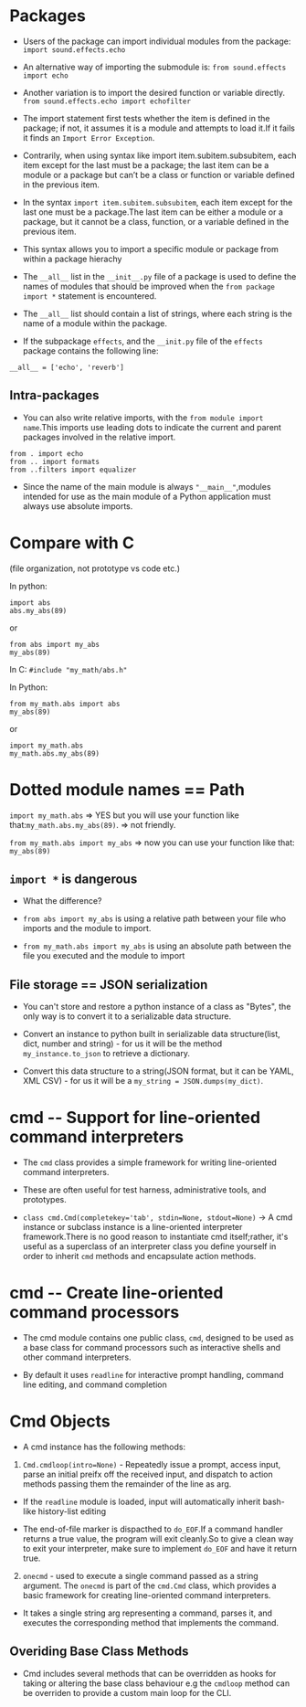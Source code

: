 # Packages

* Users of the package can import individual modules from
the package:
`import sound.effects.echo`

* An alternative way of importing the submodule is:
`from sound.effects import echo`

* Another variation is to import the desired function or variable
directly.
`from sound.effects.echo import echofilter`

* The import statement first tests whether the item is defined in
the package; if not, it assumes it is a module and attempts to load
it.If it fails it finds an `Import Error Exception`.

* Contrarily, when using syntax like import item.subitem.subsubitem, 
each item except for the last must be a package; the last item can 
be a module or a package but can’t be a class or function or 
variable defined in the previous item.

* In the syntax `import item.subitem.subsubitem`, each item except
for the last one must be a package.The last item can be either a
module or a package, but it cannot be a class, function, or a
variable defined in the previous item.

* This syntax allows you to import a specific module or package from
within  a package hierachy

* The `__all__` list in the `__init__.py` file of a package is used
to define the names of modules that should be improved when the
`from package import *` statement is encountered.

* The `__all__` list should contain a list of strings, where each
string is the name of a module within the package.

* If the subpackage `effects`, and the `__init.py` file of the
`effects` package contains the following line:
```
__all__ = ['echo', 'reverb']
```

## Intra-packages

* You can also write relative imports, with the `from module import
name`.This imports use leading dots to indicate the current and
parent packages involved in the relative import.

```
from . import echo
from .. import formats
from ..filters import equalizer
```

* Since the name of the main module is always `"__main__"`,modules
intended for use as the main module of a Python application must
always use absolute imports.

# Compare with C

(file organization, not prototype vs code etc.)

In python:
```
import abs
abs.my_abs(89)
```

or

```
from abs import my_abs
my_abs(89)
```

In C: `#include "my_math/abs.h"`

In Python:
```
from my_math.abs import abs
my_abs(89)
```

or

```
import my_math.abs
my_math.abs.my_abs(89)
```

# Dotted module names == Path

`import my_math.abs` => YES but you will use your function like
that:`my_math.abs.my_abs(89)`. => not friendly.

`from my_math.abs import my_abs` => now you can use your function
like that:
`my_abs(89)`

## `import *` is dangerous

* What the difference?

* `from abs import my_abs` is using a relative path between your file who imports
and the module to import.

* `from my_math.abs import my_abs` is using an absolute path between the file
you executed and the module to import

## File storage == JSON serialization

* You can't store and restore a python instance of a class as "Bytes", the
only way is to convert it to a serializable data structure.

* Convert an instance to python built in serializable data structure(list, 
dict, number and string) - for us it will be the method `my_instance.to_json`
to retrieve a dictionary.

* Convert this data structure to a string(JSON format, but it can be YAML, XML
CSV) - for us it will be a `my_string = JSON.dumps(my_dict)`.


# cmd -- Support for line-oriented command interpreters

* The `cmd` class provides a simple framework for writing line-oriented
command interpreters.

* These are often useful for test harness, administrative tools, and
prototypes.

* `class cmd.Cmd(completekey='tab', stdin=None, stdout=None)`
-> A cmd instance or subclass instance is a line-oriented interpreter
framework.There is no good reason to instantiate cmd itself;rather, it's
useful as a superclass of an interpreter class you define yourself in order
to inherit `cmd` methods and encapsulate action methods.

# cmd -- Create line-oriented command processors

* The cmd module contains one public class, `cmd`, designed to be used as a
base class for command processors such as interactive shells and other
command interpreters.

* By default it uses `readline` for interactive prompt handling, command line
editing, and command completion

# Cmd Objects

* A cmd instance has the following methods:

1. `Cmd.cmdloop(intro=None)` - Repeatedly issue a prompt, access input, parse
an initial preifx off the received input, and dispatch to action methods
passing them the remainder of the line as arg.

* If the `readline` module is loaded, input will automatically inherit
bash-like history-list editing

* The end-of-file marker is dispacthed to `do_EOF`.If a command handler
returns a true value, the program will exit cleanly.So to give a clean way to
exit your interpreter, make sure to implement `do_EOF` and have it return
true.

2. `onecmd` - used to execute a single command passed as a string argument.
The `onecmd` is part of the `cmd.Cmd` class, which provides a basic framework
for creating line-oriented command interpreters.

* It takes a single string arg representing a command, parses it, and executes
the corresponding method that implements the command.

## Overiding Base Class Methods

* Cmd includes several methods that can be overridden as hooks for taking
or altering the base class behaviour e.g the `cmdloop` method can be overriden
to provide a custom main loop for the CLI.
